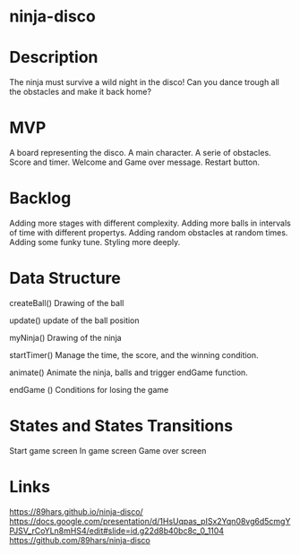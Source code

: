 # ninja-disco
# Description

The ninja must survive a wild night in the disco! Can you dance trough all the obstacles and make it back home?

# MVP
A board representing the disco.
A main character.
A serie of obstacles.
Score and timer.
Welcome and Game over message. 
Restart button.

# Backlog
Adding more stages with different complexity.
Adding more balls in intervals of time with different propertys.
Adding random obstacles at random times. 
Adding some funky tune. 
Styling more deeply. 

# Data Structure

createBall()
Drawing of the ball

update() 
update of the ball position

myNinja()
Drawing of the ninja

startTimer()
Manage the time, the score, and the winning condition.

animate()
Animate the ninja, balls and trigger endGame function.

endGame ()
Conditions for losing the game

# States and States Transitions
Start game screen
In game screen
Game over screen

# Links

https://89hars.github.io/ninja-disco/
https://docs.google.com/presentation/d/1HsUqpas_pISx2Yqn08vg6d5cmgYPJSV_rCoYLn8mHS4/edit#slide=id.g22d8b40bc8c_0_1104
https://github.com/89hars/ninja-disco






